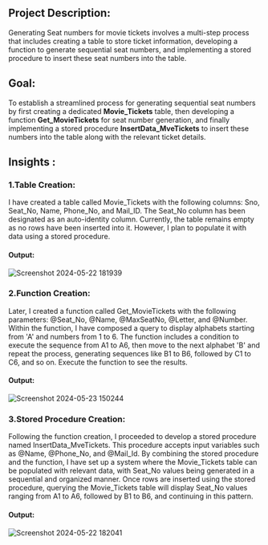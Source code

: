 ## Project Description:
Generating Seat numbers for movie tickets involves a multi-step process that includes creating a table to store ticket information, developing a function to generate sequential seat numbers, and implementing a stored procedure to insert these seat numbers into the table.

## Goal:
To establish a streamlined process for generating sequential seat numbers by first creating a dedicated **Movie_Tickets** table, then developing a function **Get_MovieTickets** for seat number generation, and finally implementing a stored procedure **InsertData_MveTickets** to insert these numbers into the table along with the relevant ticket details.
## Insights :

### 1.Table Creation:
I have created a table called Movie_Tickets with the following columns: Sno, Seat_No, Name, Phone_No, and Mail_ID. The Seat_No column has been designated as an auto-identity column. Currently, the table remains empty as no rows have been inserted into it. However, I plan to populate it with data using a stored procedure.

#### Output:
![Screenshot 2024-05-22 181939](https://github.com/Sindhupriya717/Generate-SeatNumbers-For-MovieTickets/assets/133346654/79e26c9d-65a8-4b5f-9e0e-d2ebdbdf7b28)

### 2.Function Creation:
Later, I created a function called Get_MovieTickets with the following parameters: @Seat_No, @Name, @MaxSeatNo, @Letter, and @Number. Within the function, I have composed a query to display alphabets starting from 'A' and numbers from 1 to 6. The function includes a condition to execute the sequence from A1 to A6, then move to the next alphabet 'B' and repeat the process, generating sequences like B1 to B6, followed by C1 to C6, and so on. Execute the function to see the results.

#### Output:
![Screenshot 2024-05-23 150244](https://github.com/Sindhupriya717/Generate-SeatNumbers-For-MovieTickets/assets/133346654/c8d968d2-b01e-41c4-844c-29377e55425e)

### 3.Stored Procedure Creation:
Following the function creation, I proceeded to develop a stored procedure named InsertData_MveTickets. This procedure accepts input variables such as @Name, @Phone_No, and @Mail_Id. By combining the stored procedure and the function, I have set up a system where the Movie_Tickets table can be populated with relevant data, with Seat_No values being generated in a sequential and organized manner. Once rows are inserted using the stored procedure, querying the Movie_Tickets table will display Seat_No values ranging from A1 to A6, followed by B1 to B6, and continuing in this pattern.

#### Output:
![Screenshot 2024-05-22 182041](https://github.com/Sindhupriya717/Generate-SeatNumbers-For-MovieTickets/assets/133346654/d32183ac-e44e-4969-aebe-88e2f0b8fd38)

